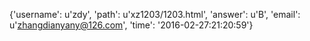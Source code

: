 {'username': u'zdy', 'path': u'xz1203/1203.html', 'answer': u'B', 'email': u'zhangdianyany@126.com', 'time': '2016-02-27:21:20:59'}
